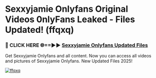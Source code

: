 # Sexxyjamie Onlyfans Original Videos 0nlyFans Leaked - Files Updated! (ffqxq)

<h3>🔴 CLICK HERE 🌐==►► <a href="https://tinyurl.com/2m67pmp6" rel="nofollow">Sexxyjamie Onlyfans Updated Files</a></h3>

Get Sexxyjamie Onlyfans and all content. Now you can access all videos and pictures of Sexxyjamie Onlyfans. New Updated Files 2025!

[![ffqxq](https://i.imgur.com/H4QAA4z.gif)](https://tinyurl.com/2m67pmp6)